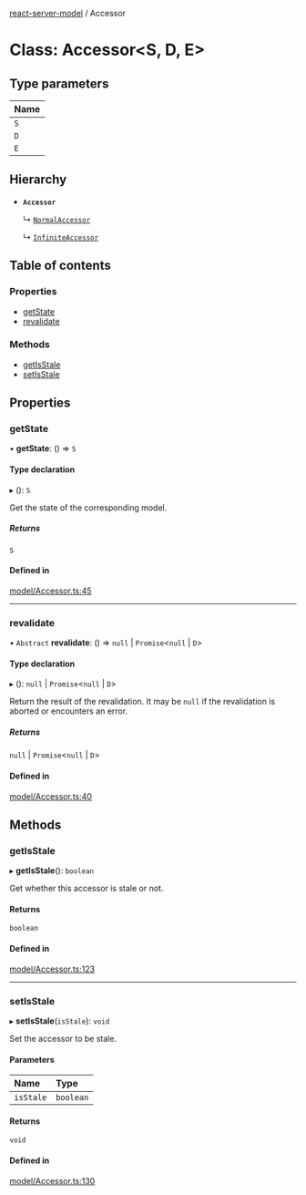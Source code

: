 [react-server-model](../README.md) / Accessor

# Class: Accessor<S, D, E\>

## Type parameters

| Name |
| :------ |
| `S` |
| `D` |
| `E` |

## Hierarchy

- **`Accessor`**

  ↳ [`NormalAccessor`](NormalAccessor.md)

  ↳ [`InfiniteAccessor`](InfiniteAccessor.md)

## Table of contents

### Properties

- [getState](Accessor.md#getstate)
- [revalidate](Accessor.md#revalidate)

### Methods

- [getIsStale](Accessor.md#getisstale)
- [setIsStale](Accessor.md#setisstale)

## Properties

### getState

• **getState**: () => `S`

#### Type declaration

▸ (): `S`

Get the state of the corresponding model.

##### Returns

`S`

#### Defined in

[model/Accessor.ts:45](https://github.com/jason89521/react-fetch/blob/450654d/src/lib/model/Accessor.ts#L45)

___

### revalidate

• `Abstract` **revalidate**: () => ``null`` \| `Promise`<``null`` \| `D`\>

#### Type declaration

▸ (): ``null`` \| `Promise`<``null`` \| `D`\>

Return the result of the revalidation. It may be `null` if the revalidation is aborted or encounters an error.

##### Returns

``null`` \| `Promise`<``null`` \| `D`\>

#### Defined in

[model/Accessor.ts:40](https://github.com/jason89521/react-fetch/blob/450654d/src/lib/model/Accessor.ts#L40)

## Methods

### getIsStale

▸ **getIsStale**(): `boolean`

Get whether this accessor is stale or not.

#### Returns

`boolean`

#### Defined in

[model/Accessor.ts:123](https://github.com/jason89521/react-fetch/blob/450654d/src/lib/model/Accessor.ts#L123)

___

### setIsStale

▸ **setIsStale**(`isStale`): `void`

Set the accessor to be stale.

#### Parameters

| Name | Type |
| :------ | :------ |
| `isStale` | `boolean` |

#### Returns

`void`

#### Defined in

[model/Accessor.ts:130](https://github.com/jason89521/react-fetch/blob/450654d/src/lib/model/Accessor.ts#L130)

